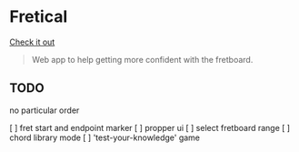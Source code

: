 # Fretical

[Check it out](https://ropfoo.github.io/fretical/)

> Web app to help getting more confident with the fretboard.

## TODO

no particular order

[ ] fret start and endpoint marker
[ ] propper ui
[ ] select fretboard range
[ ] chord library mode
[ ] 'test-your-knowledge' game
